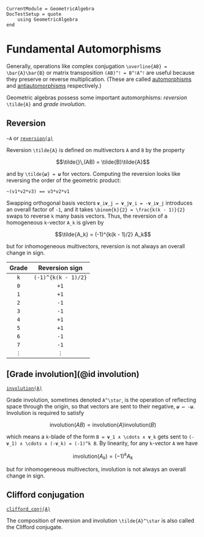 ```@meta
CurrentModule = GeometricAlgebra
DocTestSetup = quote
	using GeometricAlgebra
end
```

# Fundamental Automorphisms


Generally, operations like complex conjugation ``\overline{AB} = \bar{A}\bar{B}`` or matrix transposition ``(AB)^⊺ = B^⊺A^⊺`` are useful because they preserve or reverse multiplication. (These are called [automorphisms](https://en.wikipedia.org/wiki/Automorphism) and [antiautomorphisms](https://en.wikipedia.org/wiki/Antihomomorphism) respectively.)

Geometric algebras possess some important automorphisms: _reversion_ ``\tilde{A}`` and _grade involution_.

## Reversion

`~A` or [`reversion(a)`](@ref)

Reversion ``\tilde{A}`` is defined on multivectors ``A`` and ``B`` by the property
```math
\tilde{}\,(AB) = \tilde{B}\tilde{A}
```
and by ``\tilde{𝒖} = 𝒖`` for vectors.
Computing the reversion looks like reversing the order of the geometric product:
```@repl ga
~(v1*v2*v3) == v3*v2*v1
```

Swapping orthogonal basis vectors ``𝐯_i𝐯_j ↦ 𝐯_j𝐯_i = -𝐯_i𝐯_j`` introduces an overall factor of ``-1``, and it takes ``\binom{k}{2} = \frac{k(k - 1)}{2}`` swaps to reverse ``k`` many basis vectors.
Thus, the reversion of a homogeneous ``k``-vector ``A_k`` is given by
```math
\tilde{A_k} = (-1)^{k(k - 1)/2} A_k
```
but for inhomogeneous multivectors, reversion is not always an overall change in sign.


Grade | Reversion sign
:----:|:-----:
``k`` | ``(-1)^{k(k - 1)/2}``
``0`` | ``+1``
``1`` | ``+1``
``2`` | ``-1``
``3`` | ``-1``
``4`` | ``+1``
``5`` | ``+1``
``6`` | ``-1``
``7`` | ``-1``
``⋮`` | ``⋮``

## [Grade involution](@id involution)

[`involution(A)`](@ref)

Grade involution, sometimes denoted ``A^\star``, is the operation of reflecting space through the origin, so that vectors are sent to their negative, ``𝒖 ↦ -𝒖``. Involution is required to satisfy
```math
\mathsf{involution}(AB) = \mathsf{involution}(A)\mathsf{involution}(B)
```
which means a ``k``-blade of the form ``B = 𝐯_1 ∧ \cdots ∧ 𝐯_k`` gets sent to ``(-𝐯_1) ∧ \cdots ∧ (-𝐯_k) = (-1)^k B``.
By linearity, for any ``k``-vector ``A`` we have
```math
\mathsf{involution}(A_k) = (-1)^k A_k
```
but for inhomogeneous multivectors, involution is not always an overall change in sign.

## Clifford conjugation

[`clifford_conj(A)`](@ref)

The composition of reversion and involution ``\tilde{A}^\star`` is also called the Clifford conjugate.
